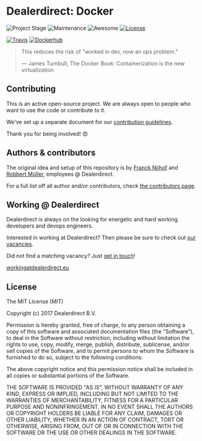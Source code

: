 # Dealerdirect: Docker

![Project Stage][project-stage-shield]
![Maintenance][maintenance-shield]
![Awesome][awesome-shield]
[![License][license-shield]](LICENSE.md)

[![Travis][travis-shield]][travis]
[![Dockerhub][dockerhub-shield]][dockerhub]

> This reduces the risk of "worked in dev, now an ops problem.”
>
> ― James Turnbull, The Docker Book: Containerization is the new virtualization

## Contributing

This is an active open-source project. We are always open to people who want to
use the code or contribute to it.

We've set up a separate document for our [contribution guidelines](CONTRIBUTING.md).

Thank you for being involved! :heart_eyes:

## Authors & contributors

The original idea and setup of this repository is by [Franck Nijhof][frenck] and
[Robbert Müller][mjrider], employees @ Dealerdirect.

For a full list off all author and/or contributors, check [the contributors page][contributors].

## Working @ Dealerdirect

Dealerdirect is always on the looking for energetic and hard working developers
and devops engineers.

Interested in working at Dealerdirect?
Then please be sure to check out [our vacancies][vacancies].

Did not find a matching vacancy? Just [get in touch][get-in-touch]!

[workingatdealerdirect.eu][workingatdealerdirecteu]

## License

The MIT License (MIT)

Copyright (c) 2017 Dealerdirect B.V.

Permission is hereby granted, free of charge, to any person obtaining a copy
of this software and associated documentation files (the "Software"), to deal
in the Software without restriction, including without limitation the rights
to use, copy, modify, merge, publish, distribute, sublicense, and/or sell
copies of the Software, and to permit persons to whom the Software is
furnished to do so, subject to the following conditions:

The above copyright notice and this permission notice shall be included in
all copies or substantial portions of the Software.

THE SOFTWARE IS PROVIDED "AS IS", WITHOUT WARRANTY OF ANY KIND, EXPRESS OR
IMPLIED, INCLUDING BUT NOT LIMITED TO THE WARRANTIES OF MERCHANTABILITY,
FITNESS FOR A PARTICULAR PURPOSE AND NONINFRINGEMENT.  IN NO EVENT SHALL THE
AUTHORS OR COPYRIGHT HOLDERS BE LIABLE FOR ANY CLAIM, DAMAGES OR OTHER
LIABILITY, WHETHER IN AN ACTION OF CONTRACT, TORT OR OTHERWISE, ARISING FROM,
OUT OF OR IN CONNECTION WITH THE SOFTWARE OR THE USE OR OTHER DEALINGS IN
THE SOFTWARE.

[awesome-shield]: https://img.shields.io/badge/awesome%3F-yes-brightgreen.svg
[contributors]: https://github.com/dealerdirect/docker/graphs/contributors
[dockerhub-shield]: https://img.shields.io/badge/Dockerhub-dealerdirect-blue.svg
[dockerhub]: https://hub.docker.com/u/dealerdirect/
[frenck]: https://github.com/frenck
[get-in-touch]: http://workingatdealerdirect.eu/open-sollicitatie/
[license-shield]: https://img.shields.io/github/license/dealerdirect/docker.svg
[maintenance-shield]: https://img.shields.io/maintenance/yes/2018.svg
[mjrider]: https://github.com/mjrider
[project-stage-shield]: https://img.shields.io/badge/Project%20Stage-Experimental-yellow.svg
[travis-shield]: https://img.shields.io/travis/Dealerdirect/docker.svg
[travis]: https://travis-ci.org/Dealerdirect/docker
[vacancies]: http://workingatdealerdirect.eu/?post_type=vacancy&s=&department=99
[workingatdealerdirecteu]: http://www.workingatdealerdirect.eu
